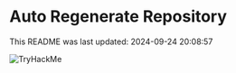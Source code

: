 # Auto Regenerate Repository

This README was last updated: 2024-09-24 20:08:57

 ![TryHackMe](https://tryhackme.com/badge/533634)